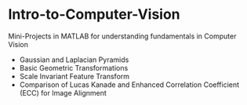 # Intro-to-Computer-Vision
Mini-Projects in MATLAB for understanding fundamentals in Computer Vision

* Gaussian and Laplacian Pyramids
* Basic Geometric Transformations
* Scale Invariant Feature Transform
* Comparison of Lucas Kanade and Enhanced Correlation Coefficient (ECC) for Image Alignment

